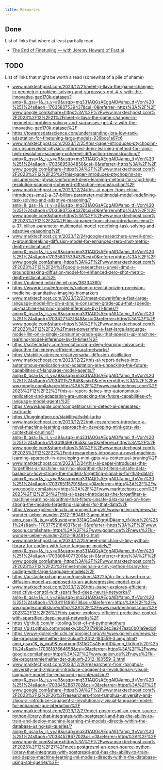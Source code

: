 ```yaml
---
title: Resources
---
```


## Done

List of links that where at least partially read

- [The End of Finetuning — with Jeremy Howard of Fast.ai](https://youtu.be/5Sze3kHAZqE?feature=shared)

## TODO

List of links that might be worth a read (somewhat of a pile of shame)

- www.marktechpost.com/2023/12/21/meet-g-llava-the-game-changer-in-geometric-problem-solving-and-surpasses-gpt-4-v-with-the-innovative-geo170k-dataset/?amp=&_gsa=1&_js_v=a9&usqp=mq331AQGsAEggAID#amp_tf=Von%20%251%24s&aoh=17035807539437&csi=0&referrer=https%3A%2F%2Fwww.google.com&share=https%3A%2F%2Fwww.marktechpost.com%2F2023%2F12%2F21%2Fmeet-g-llava-the-game-changer-in-geometric-problem-solving-and-surpasses-gpt-4-v-with-the-innovative-geo170k-dataset%2F
- https://towardsdatascience.com/understanding-lora-low-rank-adaptation-for-finetuning-large-models-936bce1a07c6
- www.marktechpost.com/2023/12/25/this-paper-introduces-ptychopinn-an-unsupervised-physics-informed-deep-learning-method-for-rapid-high-resolution-scanning-coherent-diffraction-reconstruction/?amp=&_gsa=1&_js_v=a9&usqp=mq331AQGsAEggAID#amp_tf=Von%20%251%24s&aoh=17035895084850&csi=0&referrer=https%3A%2F%2Fwww.google.com&share=https%3A%2F%2Fwww.marktechpost.com%2F2023%2F12%2F25%2Fthis-paper-introduces-ptychopinn-an-unsupervised-physics-informed-deep-learning-method-for-rapid-high-resolution-scanning-coherent-diffraction-reconstruction%2F
- www.marktechpost.com/2023/12/24/this-ai-paper-from-china-introduces-emu2-a-37-billion-parameter-multimodal-model-redefining-task-solving-and-adaptive-reasoning/?amp=&_gsa=1&_js_v=a9&usqp=mq331AQGsAEggAID#amp_tf=Von%20%251%24s&aoh=17035807539437&csi=0&referrer=https%3A%2F%2Fwww.google.com&share=https%3A%2F%2Fwww.marktechpost.com%2F2023%2F12%2F24%2Fthis-ai-paper-from-china-introduces-emu2-a-37-billion-parameter-multimodal-model-redefining-task-solving-and-adaptive-reasoning%2F
- www.marktechpost.com/2023/12/24/google-researchers-unveil-dmd-a-groundbreaking-diffusion-model-for-enhanced-zero-shot-metric-depth-estimation/?amp=&_gsa=1&_js_v=a9&usqp=mq331AQGsAEggAID#amp_tf=Von%20%251%24s&aoh=17035807539437&csi=0&referrer=https%3A%2F%2Fwww.google.com&share=https%3A%2F%2Fwww.marktechpost.com%2F2023%2F12%2F24%2Fgoogle-researchers-unveil-dmd-a-groundbreaking-diffusion-model-for-enhanced-zero-shot-metric-depth-estimation%2F
- https://pubmed.ncbi.nlm.nih.gov/36334360/
- https://www.ict.eu/en/projects/radiomix-revolutionizing-precision-medicine-quantitative-imaging-biomarkers
- www.marktechpost.com/2023/12/23/meet-powerinfer-a-fast-large-language-model-llm-on-a-single-consumer-grade-gpu-that-speeds-up-machine-learning-model-inference-by-11-times/?amp=&_gsa=1&_js_v=a9&usqp=mq331AQGsAEggAID#amp_tf=Von%20%251%24s&aoh=17034277431845&csi=0&referrer=https%3A%2F%2Fwww.google.com&share=https%3A%2F%2Fwww.marktechpost.com%2F2023%2F12%2F23%2Fmeet-powerinfer-a-fast-large-language-model-llm-on-a-single-consumer-grade-gpu-that-speeds-up-machine-learning-model-inference-by-11-times%2F
- https://scitechdaily.com/revolutionizing-deep-learning-advanced-algorithm-for-energy-efficient-neural-networks/
- https://stability.ai/research/adversarial-diffusion-distillation
- www.marktechpost.com/2023/12/22/this-ai-report-delves-into-autonomous-replication-and-adaptation-ara-unpacking-the-future-capabilities-of-language-model-agents/?amp=&_gsa=1&_js_v=a9&usqp=mq331AQGsAEggAID#amp_tf=Von%20%251%24s&aoh=17034111573848&csi=0&referrer=https%3A%2F%2Fwww.google.com&share=https%3A%2F%2Fwww.marktechpost.com%2F2023%2F12%2F22%2Fthis-ai-report-delves-into-autonomous-replication-and-adaptation-ara-unpacking-the-future-capabilities-of-language-model-agents%2F
- https://www.kaggle.com/competitions/llm-detect-ai-generated-text/code
- https://huggingface.co/stabilityai/sdxl-turbo
- www.marktechpost.com/2023/12/22/mit-researchers-introduce-a-novel-machine-learning-approach-in-developing-mini-gpts-via-contextual-pruning/?amp=&_gsa=1&_js_v=a9&usqp=mq331AQGsAEggAID#amp_tf=Von%20%251%24s&aoh=17034184987955&csi=0&referrer=https%3A%2F%2Fwww.google.com&share=https%3A%2F%2Fwww.marktechpost.com%2F2023%2F12%2F22%2Fmit-researchers-introduce-a-novel-machine-learning-approach-in-developing-mini-gpts-via-contextual-pruning%2F
- www.marktechpost.com/2023/12/24/this-ai-paper-introduces-the-forgetfilter-a-machine-learning-algorithm-that-filters-unsafe-data-based-on-how-strong-the-models-forgetting-signal-is-for-that-data/?amp=&_gsa=1&_js_v=a9&usqp=mq331AQGsAEggAID#amp_tf=Von%20%251%24s&aoh=17037651157915&csi=0&referrer=https%3A%2F%2Fwww.google.com&share=https%3A%2F%2Fwww.marktechpost.com%2F2023%2F12%2F24%2Fthis-ai-paper-introduces-the-forgetfilter-a-machine-learning-algorithm-that-filters-unsafe-data-based-on-how-strong-the-models-forgetting-signal-is-for-that-data%2F
- https://www-golem-de.cdn.ampproject.org/v/s/www.golem.de/news/ki-wunder-ueber-wunder-2312-180481-3.amp.html?amp_gsa=1&_js_v=a9&usqp=mq331AQGsAEggAID#amp_tf=Von%20%251%24s&aoh=17037752164837&csi=0&referrer=https%3A%2F%2Fwww.google.com&share=https%3A%2F%2Fwww.golem.de%2Fnews%2Fki-wunder-ueber-wunder-2312-180481-3.html
- www.marktechpost.com/2023/12/25/meet-minichain-a-tiny-python-library-for-coding-with-large-language-models/?amp=&_gsa=1&_js_v=a9&usqp=mq331AQGsAEggAID#amp_tf=Von%20%251%24s&aoh=17038084077200&csi=0&referrer=https%3A%2F%2Fwww.google.com&share=https%3A%2F%2Fwww.marktechpost.com%2F2023%2F12%2F25%2Fmeet-minichain-a-tiny-python-library-for-coding-with-large-language-models%2F
- https://ai.stackexchange.com/questions/43225/do-llms-based-on-a-diffusion-model-as-opposed-to-an-autoregressive-model-exist
- www.marktechpost.com/2023/12/26/this-paper-explores-efficient-predictive-control-with-sparsified-deep-neural-networks/?amp=&_gsa=1&_js_v=a9&usqp=mq331AQGsAEggAID#amp_tf=Von%20%251%24s&aoh=17038111496513&csi=0&referrer=https%3A%2F%2Fwww.google.com&share=https%3A%2F%2Fwww.marktechpost.com%2F2023%2F12%2F26%2Fthis-paper-explores-efficient-predictive-control-with-sparsified-deep-neural-networks%2F
- https://github.com/ml-tooling/best-of-ml-python#others
- https://gist.github.com/mgeeky/cbc7017986b2ec3e247aab0b01a9edcd
- https://www-golem-de.cdn.ampproject.org/v/s/www.golem.de/news/ki-die-programmierhelfer-der-zukunft-2312-180559-3.amp.html?amp_gsa=1&_js_v=a9&usqp=mq331AQGsAEggAID#amp_tf=Von%20%251%24s&aoh=17038187664658&csi=0&referrer=https%3A%2F%2Fwww.google.com&share=https%3A%2F%2Fwww.golem.de%2Fnews%2Fki-die-programmierhelfer-der-zukunft-2312-180559-3.html
- www.marktechpost.com/2023/12/26/researchers-from-tsinghua-university-and-zhipu-ai-introduce-cogagent-a-revolutionary-visual-language-model-for-enhanced-gui-interaction/?amp=&_gsa=1&_js_v=a9&usqp=mq331AQGsAEggAID#amp_tf=Von%20%251%24s&aoh=17038452867702&csi=0&referrer=https%3A%2F%2Fwww.google.com&share=https%3A%2F%2Fwww.marktechpost.com%2F2023%2F12%2F26%2Fresearchers-from-tsinghua-university-and-zhipu-ai-introduce-cogagent-a-revolutionary-visual-language-model-for-enhanced-gui-interaction%2F
- www.marktechpost.com/2023/12/27/meet-postgresml-an-open-source-python-library-that-integrates-with-postgresql-and-has-the-ability-to-train-and-deploy-machine-learning-ml-models-directly-within-the-database-using-sql-queries/?amp=&_gsa=1&_js_v=a9&usqp=mq331AQGsAEggAID#amp_tf=Von%20%251%24s&aoh=17038452867702&csi=0&referrer=https%3A%2F%2Fwww.google.com&share=https%3A%2F%2Fwww.marktechpost.com%2F2023%2F12%2F27%2Fmeet-postgresml-an-open-source-python-library-that-integrates-with-postgresql-and-has-the-ability-to-train-and-deploy-machine-learning-ml-models-directly-within-the-database-using-sql-queries%2F-
